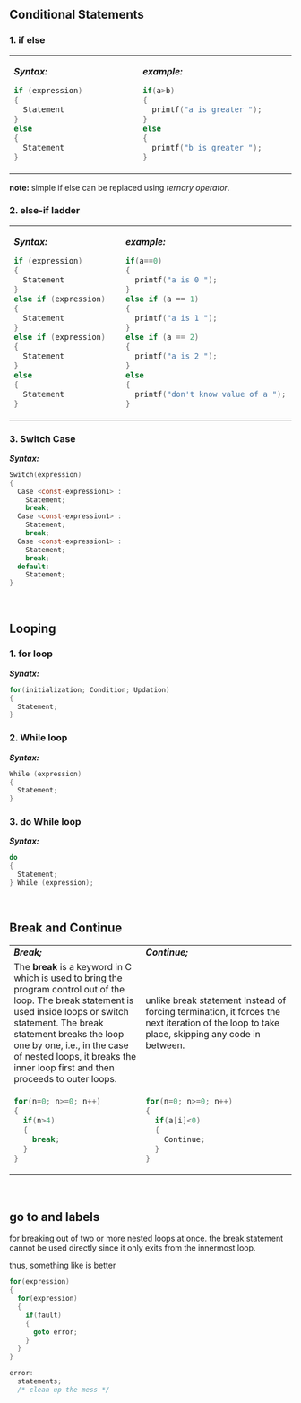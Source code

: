 ## Conditional Statements
### 1. if else
<table>
<tr>
<td>
<img width=300 "using it to set column width"/>
  
***Syntax:***
```C
if (expression)
{
  Statement
}
else
{
  Statement
}
```
</td>
<td>
<img width=300 "using it to set column width"/>

  
***example:***
```C
if(a>b)
{
  printf("a is greater ");
}
else
{
  printf("b is greater ");
}
```
  </td>
</tr>
</table>

**note:** simple if else can be replaced using _ternary operator_.
  
### 2. else-if ladder
<table>
  <tr>
  <td>
    <img width=300 "using it to set column width"/>
    
***Syntax:***
```C
if (expression)
{
  Statement
}
else if (expression)
{
  Statement
}
else if (expression)
{
  Statement
}
else
{
  Statement
}
```
  </td>
  <td>
    <img width=300 "using it to set column width"/>

***example:***
```C
if(a==0)
{
  printf("a is 0 ");
}
else if (a == 1)
{
  printf("a is 1 ");
}
else if (a == 2)
{
  printf("a is 2 ");
}
else
{
  printf("don't know value of a ");
}
```
  </td>
</tr>
</table>  
  
  
### 3. Switch Case
***Syntax:***
```C
Switch(expression)
{
  Case <const-expression1> :
    Statement;
    break;
  Case <const-expression1> :
    Statement;
    break;
  Case <const-expression1> :
    Statement;
    break;
  default:
    Statement;
}
```

<br/>

## Looping
### 1. for loop
***Synatx:***
```C 
for(initialization; Condition; Updation)
{
  Statement;
}
```

### 2. While loop
***Syntax:***
```C
While (expression)
{
  Statement;
}
```

### 3. do While loop
***Syntax:***
```C
do
{
  Statement;
} While (expression);
```

<br/>

## Break and Continue
<table>
  <tr>
    <td width=500> <b><em> Break; </em></b></td>
    <td width=500> <b><em> Continue; </em></b></td>
  </tr>
  <tr>
    <td>
      The <b>break</b> is a keyword in C which is used to bring the program control out of the loop.
      The break statement is used inside loops or switch statement. The break statement breaks the loop one by one, i.e., in the case of nested loops, it breaks the inner loop first and then proceeds to outer loops.
    </td>
    <td> 
      unlike break statement Instead of forcing termination, it forces the next iteration of the loop to take place, skipping any code in between.
    </td>
  </tr>
  <tr>
  <td>
      
```C
for(n=0; n>=0; n++)
{
  if(n>4)
  {
    break;
  }
}
```
  </td>
  <td>
      
```C
for(n=0; n>=0; n++)
{
  if(a[i]<0)
  {
    Continue;           
  }
}
```
  </td>
  </tr>
</table>
  
<br/>

## go to and labels
for breaking out of two or more nested loops at once. the break statement cannot be used directly since it only exits from the innermost loop.

thus, something like is better
```C
for(expression)
{
  for(expression)
  {
    if(fault)
    {
      goto error;
    }
  }
}

error:
  statements;
  /* clean up the mess */
```


